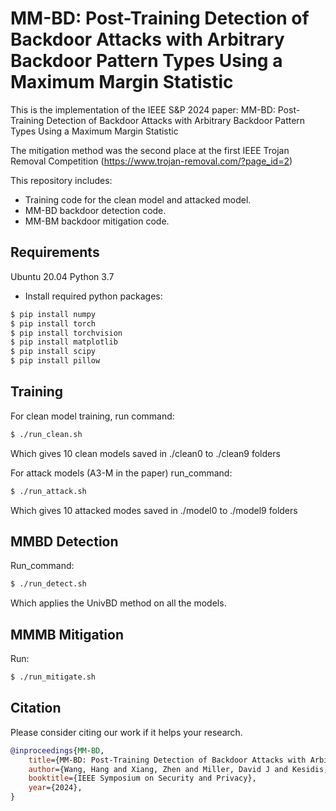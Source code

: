 # MM-BD: Post-Training Detection of Backdoor Attacks with Arbitrary Backdoor Pattern Types Using a Maximum Margin Statistic

This is the implementation of the IEEE S&P 2024 paper: MM-BD: Post-Training Detection of Backdoor Attacks with Arbitrary Backdoor Pattern Types Using a Maximum Margin Statistic

The mitigation method was the second place at the first IEEE Trojan Removal Competition (https://www.trojan-removal.com/?page_id=2)

This repository includes:
- Training code for the clean model and attacked model.
- MM-BD backdoor detection code.
- MM-BM backdoor mitigation code.



## Requirements
Ubuntu 20.04
Python 3.7
- Install required python packages:
```bash
$ pip install numpy
$ pip install torch
$ pip install torchvision
$ pip install matplotlib
$ pip install scipy
$ pip install pillow
```


## Training
For clean model training,
run command:
```bash
$ ./run_clean.sh
```
Which gives 10 clean models saved in ./clean0 to ./clean9 folders

For attack models (A3-M in the paper)
run_command:
```bash
$ ./run_attack.sh
```

Which gives 10 attacked modes saved in ./model0 to ./model9 folders

## MMBD Detection
Run_command:
```bash
$ ./run_detect.sh
```
Which applies the UnivBD method on all the models. 


## MMMB Mitigation

Run:
```bash
$ ./run_mitigate.sh
```


## <a name="Citation"></a>Citation

Please consider citing our work if it helps your research.
```bib
@inproceedings{MM-BD,
    title={MM-BD: Post-Training Detection of Backdoor Attacks with Arbitrary Backdoor Pattern Types Using a Maximum Margin Statistic},
    author={Wang, Hang and Xiang, Zhen and Miller, David J and Kesidis, George},
    booktitle={IEEE Symposium on Security and Privacy},
    year={2024},
}
```
